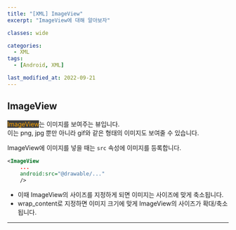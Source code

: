 ```yaml
---
title: "[XML] ImageView"
excerpt: "ImageView에 대해 알아보자"

classes: wide

categories:
  - XML
tags:
  - [Android, XML]

last_modified_at: 2022-09-21
---
```


## ImageView

<mark style="background-color: #3e3e3e; color: orange;">ImageView</mark>는 이미지를 보여주는 뷰입니다.   
이는 png, jpg 뿐만 아니라 gif와 같은 형태의 이미지도 보여줄 수 있습니다.

ImageView에 이미지를 넣을 때는 `src` 속성에 이미지를 등록합니다.

```xml
<ImageView
    ...
    android:src="@drawable/..."
    />
```

* 이때 ImageView의 사이즈를 지정하게 되면 이미지는 사이즈에 맞게 축소됩니다.
* wrap_content로 지정하면 이미지 크기에 맞게 ImageView의 사이즈가 확대/축소됩니다.

---